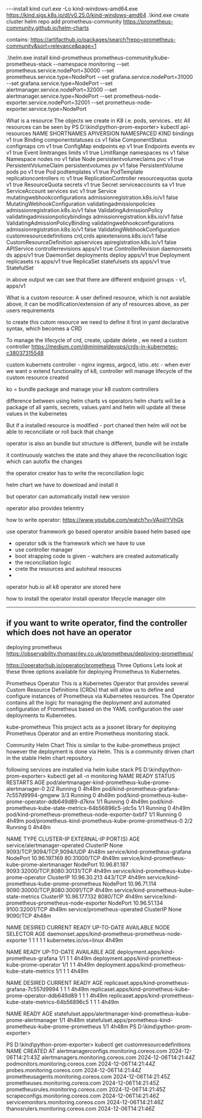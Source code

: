 ---install kind
curl.exe -Lo kind-windows-amd64.exe https://kind.sigs.k8s.io/dl/v0.25.0/kind-windows-amd64
.\kind.exe create cluster
helm repo add prometheus-community https://prometheus-community.github.io/helm-charts

contains:  https://artifacthub.io/packages/search?repo=prometheus-community&sort=relevance&page=1

.\helm.exe install kind-prometheus prometheus-community/kube-prometheus-stack --namespace monitoring --set prometheus.service.nodePort=30000 --set prometheus.service.type=NodePort --set grafana.service.nodePort=31000 --set grafana.service.type=NodePort --set alertmanager.service.nodePort=32000 --set alertmanager.service.type=NodePort --set prometheus-node-exporter.service.nodePort=32001 --set prometheus-node-exporter.service.type=NodePort


What is a resource
The objects we create in K8 i.e. pods, services.. etc
All resources can be seen by 
PS D:\kind\python-prom-exporter> kubectl api-resources
NAME                                SHORTNAMES   APIVERSION                        NAMESPACED   KIND
bindings                                         v1                                true         Binding
componentstatuses                   cs           v1                                false        ComponentStatus
configmaps                          cm           v1                                true         ConfigMap
endpoints                           ep           v1                                true         Endpoints
events                              ev           v1                                true         Event
limitranges                         limits       v1                                true         LimitRange
namespaces                          ns           v1                                false        Namespace
nodes                               no           v1                                false        Node
persistentvolumeclaims              pvc          v1                                true         PersistentVolumeClaim
persistentvolumes                   pv           v1                                false        PersistentVolume
pods                                po           v1                                true         Pod
podtemplates                                     v1                                true         PodTemplate
replicationcontrollers              rc           v1                                true         ReplicationController
resourcequotas                      quota        v1                                true         ResourceQuota
secrets                                          v1                                true         Secret
serviceaccounts                     sa           v1                                true         ServiceAccount
services                            svc          v1                                true         Service
mutatingwebhookconfigurations                    admissionregistration.k8s.io/v1   false        MutatingWebhookConfiguration
validatingadmissionpolicies                      admissionregistration.k8s.io/v1   false        ValidatingAdmissionPolicy
validatingadmissionpolicybindings                admissionregistration.k8s.io/v1   false        ValidatingAdmissionPolicyBinding
validatingwebhookconfigurations                  admissionregistration.k8s.io/v1   false        ValidatingWebhookConfiguration
customresourcedefinitions           crd,crds     apiextensions.k8s.io/v1           false        CustomResourceDefinition
apiservices                                      apiregistration.k8s.io/v1         false        APIService
controllerrevisions                              apps/v1                           true         ControllerRevision
daemonsets                          ds           apps/v1                           true         DaemonSet
deployments                         deploy       apps/v1                           true         Deployment
replicasets                         rs           apps/v1                           true         ReplicaSet
statefulsets                        sts          apps/v1                           true         StatefulSet

in above output we can see that there are different endpoint groups - v1, apps/v1 

What is a custom resource:
A user defined resource, which is not avalable above, it can be modification/extension of any of resources above, as per users requirements

to create this cutom resource we need to define it first in  yaml declarative syntax, which becomes a CRD

To manage the lifecycle of crd, create, update delete , we need a custom controller
https://medium.com/@minimaldevops/crds-in-kubernetes-c38037315548

custom kubernets controller - nginx ingress, argocd, istio..etc - when ever we want o extend functionality of k8,
controller will manage lifecycle of the custom resource created

ko = bundle package and manage your k8 custom controllers

difference between using helm charts vs operators
helm charts will be a package of all yamls, secrets, values.yaml and helm will update all these values in the kubernetes

But if a installed resource is modified - port chaned then helm will not be able to reconciliate or roll back that change


operator is also an bundle but structure is different, 
bundle will be installe 

it continuously watches the state
and they ahave the reconcilisation logic which can autofix the changes

the operator creator has to write the reconciliation logic

helm chart we have to download and install it

but operator can automatically install new version

operator also provides telemtry

how to write operator: https://www.youtube.com/watch?v=VAojjIYVhGk

use operator framework
  go based operator
  ansible based 
  helm based ope

  - operator sdk is the framework which we have to use
  - use controller manager
  - boot strapping code is given - watchers are created automatically
  - the reconciliation logic
  - crete the resources and autoheal resouces
  - 

operator hub.io all k8 operator are stored here

how to install the operator
install operator lifecycle manager olm


---
if you want to write operator, find the controller which does not have an operator
  -----------------------
  deploying prometheus
  https://observability.thomasriley.co.uk/prometheus/deploying-prometheus/

  https://operatorhub.io/operator/prometheus
Three Options
Lets look at these three options available for deploying Prometheus to Kubernetes.

Prometheus Operator
This is a Kubernetes Operator that provides several Custom Resource Definitions (CRDs) that will allow us to define and configure instances of Prometheus via Kubernetes resources. The Operator contains all the logic for managing the deployment and automated configuration of Prometheus based on the YAML configuration the user deployments to Kubernetes.

kube-prometheus
This project acts as a jssonet library for deploying Prometheus Operator and an entire Prometheus monitoring stack.

Community Helm Chart
This is similar to the kube-prometheus project however the deployment is done via Helm. This is a community driven chart in the stable Helm chart repository.

following services are installed via helm kube stack
PS D:\kind\python-prom-exporter> kubectl get all -n monitoring
NAME                                                         READY   STATUS    RESTARTS   AGE
pod/alertmanager-kind-prometheus-kube-prome-alertmanager-0   2/2     Running   0          4h48m
pod/kind-prometheus-grafana-7c557d9994-gmgww                 3/3     Running   0          4h49m
pod/kind-prometheus-kube-prome-operator-ddb649d89-d7knx      1/1     Running   0          4h49m
pod/kind-prometheus-kube-state-metrics-64b56896c5-jdc5s      1/1     Running   0          4h49m
pod/kind-prometheus-prometheus-node-exporter-bxbf7           1/1     Running   0          4h49m
pod/prometheus-kind-prometheus-kube-prome-prometheus-0       2/2     Running   0          4h48m

NAME                                               TYPE        CLUSTER-IP      EXTERNAL-IP   PORT(S)                         AGE
service/alertmanager-operated                      ClusterIP   None            <none>        9093/TCP,9094/TCP,9094/UDP      4h48m
service/kind-prometheus-grafana                    NodePort    10.96.197.169   <none>        80:31000/TCP                    4h49m
service/kind-prometheus-kube-prome-alertmanager    NodePort    10.96.81.187    <none>        9093:32000/TCP,8080:30131/TCP   4h49m
service/kind-prometheus-kube-prome-operator        ClusterIP   10.96.30.213    <none>        443/TCP                         4h49m
service/kind-prometheus-kube-prome-prometheus      NodePort    10.96.71.114    <none>        9090:30000/TCP,8080:30091/TCP   4h49m
service/kind-prometheus-kube-state-metrics         ClusterIP   10.96.177.132   <none>        8080/TCP                        4h49m
service/kind-prometheus-prometheus-node-exporter   NodePort    10.96.51.134    <none>        9100:32001/TCP                  4h49m
service/prometheus-operated                        ClusterIP   None            <none>        9090/TCP                        4h48m

NAME                                                      DESIRED   CURRENT   READY   UP-TO-DATE   AVAILABLE   NODE SELECTOR            AGE
daemonset.apps/kind-prometheus-prometheus-node-exporter   1         1         1       1            1           kubernetes.io/os=linux   4h49m

NAME                                                  READY   UP-TO-DATE   AVAILABLE   AGE
deployment.apps/kind-prometheus-grafana               1/1     1            1           4h49m
deployment.apps/kind-prometheus-kube-prome-operator   1/1     1            1           4h49m
deployment.apps/kind-prometheus-kube-state-metrics    1/1     1            1           4h49m

NAME                                                            DESIRED   CURRENT   READY   AGE
replicaset.apps/kind-prometheus-grafana-7c557d9994              1         1         1       4h49m
replicaset.apps/kind-prometheus-kube-prome-operator-ddb649d89   1         1         1       4h49m
replicaset.apps/kind-prometheus-kube-state-metrics-64b56896c5   1         1         1       4h49m

NAME                                                                    READY   AGE
statefulset.apps/alertmanager-kind-prometheus-kube-prome-alertmanager   1/1     4h48m
statefulset.apps/prometheus-kind-prometheus-kube-prome-prometheus       1/1     4h48m
PS D:\kind\python-prom-exporter>

PS D:\kind\python-prom-exporter> kubectl get customresourcedefinitions
NAME                                        CREATED AT
alertmanagerconfigs.monitoring.coreos.com   2024-12-06T14:21:43Z
alertmanagers.monitoring.coreos.com         2024-12-06T14:21:44Z
podmonitors.monitoring.coreos.com           2024-12-06T14:21:44Z
probes.monitoring.coreos.com                2024-12-06T14:21:44Z
prometheusagents.monitoring.coreos.com      2024-12-06T14:21:45Z
prometheuses.monitoring.coreos.com          2024-12-06T14:21:45Z
prometheusrules.monitoring.coreos.com       2024-12-06T14:21:45Z
scrapeconfigs.monitoring.coreos.com         2024-12-06T14:21:46Z
servicemonitors.monitoring.coreos.com       2024-12-06T14:21:46Z
thanosrulers.monitoring.coreos.com          2024-12-06T14:21:46Z
